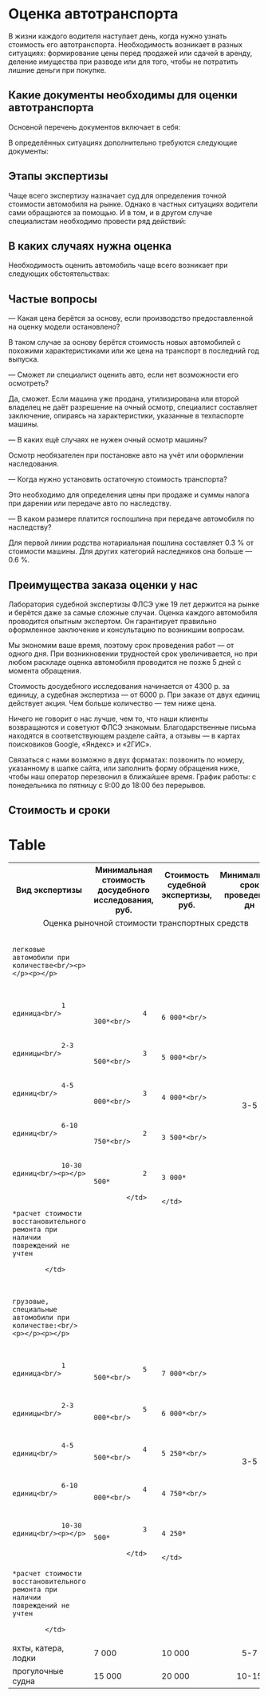 # Оценка автотранспорта

В жизни каждого водителя наступает день, когда нужно узнать стоимость его автотранспорта. Необходимость возникает в разных ситуациях: формирование цены перед продажей или сдачей в аренду, деление имущества при разводе или для того, чтобы не потратить лишние деньги при покупке.
## Какие документы необходимы для оценки автотранспорта

Основной перечень документов включает в себя:

В определённых ситуациях дополнительно требуются следующие документы:
## Этапы экспертизы

Чаще всего экспертизу назначает суд для определения точной стоимости автомобиля на рынке. Однако в частных ситуациях водители сами обращаются за помощью. И в том, и в другом случае специалистам необходимо провести ряд действий:
## В каких случаях нужна оценка

Необходимость оценить автомобиль чаще всего возникает при следующих обстоятельствах:
## Частые вопросы

— Какая цена берётся за основу, если производство предоставленной на оценку модели остановлено?

В таком случае за основу берётся стоимость новых автомобилей с похожими характеристиками или же цена на транспорт в последний год выпуска.

— Сможет ли специалист оценить авто, если нет возможности его осмотреть?

Да, сможет. Если машина уже продана, утилизирована или второй владелец не даёт разрешение на очный осмотр, специалист составляет заключение, опираясь на характеристики, указанные в техпаспорте машины.

— В каких ещё случаях не нужен очный осмотр машины?

Осмотр необязателен при постановке авто на учёт или оформлении наследования.

— Когда нужно установить остаточную стоимость транспорта?

Это необходимо для определения цены при продаже и суммы налога при дарении или передаче авто по наследству.

— В каком размере платится госпошлина при передаче автомобиля по наследству?

Для первой линии родства нотариальная пошлина составляет 0.3 % от стоимости машины. Для других категорий наследников она больше — 0.6 %.
## Преимущества заказа оценки у нас

Лаборатория судебной экспертизы ФЛСЭ уже 19 лет держится на рынке и берётся даже за самые сложные случаи. Оценка каждого автомобиля проводится опытным экспертом. Он гарантирует правильно оформленное заключение и консультацию по возникшим вопросам.

Мы экономим ваше время, поэтому срок проведения работ — от одного дня. При возникновении трудностей срок увеличивается, но при любом раскладе оценка автомобиля проводится не позже 5 дней с момента обращения.

Стоимость досудебного исследования начинается от 4300 р. за единицу, а судебная экспертиза — от 6000 р. При заказе от двух единиц действует акция. Чем больше количество — тем ниже цена.

Ничего не говорит о нас лучше, чем то, что наши клиенты возвращаются и советуют ФЛСЭ знакомым. Благодарственные письма находятся в соответствующем разделе сайта, а отзывы — в картах поисковиков Google, «Яндекс» и «2ГИС».

Связаться с нами возможно в двух форматах: позвонить по номеру, указанному в шапке сайта, или заполнить форму обращения ниже, чтобы наш оператор перезвонил в ближайшее время. График работы: с понедельника по пятницу с 9:00 до 18:00 без перерывов.
## Стоимость и сроки
# Table
<table>
<tbody>
<tr>
<th><span>Вид экспертизы</span></th>
<th>Минимальная стоимость досудебного исследования, руб.</th>
<th>Стоимость судебной экспертизы, руб.</th>
<th>Минимальный срок проведения, дн</th>
</tr>
<tr>
<td colspan="4" style="text-align: center">Оценка рыночной стоимости транспортных средств</td>
</tr>
<tr>
<td>

			    легковые автомобили при количестве<br/><p></p><p></p>



                1 единица<br/>

                

                2-3 единицы<br/>

                

                4-5 единиц<br/>

                

                6-10 единиц<br/>

                

                10-30 единиц<br/><p></p>

                

                *расчет стоимости восстановительного ремонта при наличии повреждений не учтен

			</td>
<td>

			    4 300*<br/>



                3 500*<br/>

                

                3 000*<br/>

                

                2 750*<br/>

                

                2 500*

			</td>
<td>

			    6 000*<br/>



                5 000*<br/>

                

                4 000*<br/>

                

                3 500*<br/>

                

                3 000*

			</td>
<td style="text-align: center;">3-5</td>
</tr>
<tr>
<td>

			    грузовые, специальные автомобили при количестве:<br/><p></p><p></p>



                1 единица<br/>

                

                2-3 единицы<br/>

                

                4-5 единиц<br/>

                

                6-10 единиц<br/>

                

                10-30 единиц<br/><p></p>

                

                *расчет стоимости восстановительного ремонта при наличии повреждений не учтен

			</td>
<td>

			    5 500*<br/>



                5 000*<br/>

                

                4 500*<br/>

                

                4 000*<br/>

                

                3 500*

			</td>
<td>

			    7 000*<br/>



                6 000*<br/>

                

                5 250*<br/>

                

                4 750*<br/>

                

                4 250*

			</td>
<td style="text-align: center;">3-5</td>
</tr>
<tr>
<td>яхты, катера, лодки</td>
<td>7 000</td>
<td>10 000</td>
<td style="text-align: center;">5-7</td>
</tr>
<tr>
<td>прогулочные судна</td>
<td>15 000</td>
<td>20 000</td>
<td style="text-align: center;">10-15</td>
</tr>
</tbody>
</table>